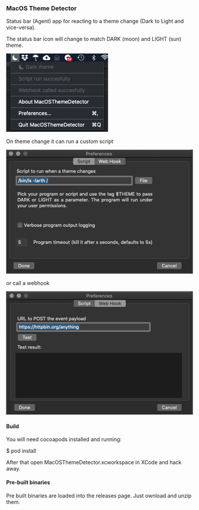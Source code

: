 ### MacOS Theme Detector

Status bar (Agent) app for reacting to a theme change (Dark to Light and vice-versa).

The status bar icon will change to match DARK (moon) and LIGHT (sun) theme.

![menu](menu.png)

On theme change it can run a custom script

![script](file_prefs.png) 

or call a webhook

![webhook](webhook_prefs.png)

#### Build

You will need cocoapods installed and running:

$ pod install

After that open MacOSThemeDetector.xcworkspace in XCode and hack away.

#### Pre-built binaries

Pre built binaries are loaded into the releases page. 
Just ownload and unzip them.


